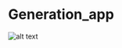 # Generation_app
![alt text](https://drive.google.com/file/d/1JGsZPtfY-Oz_bnBER1HTTUO2-TxMKk-L/view?usp=sharing)
